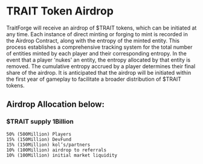 # TRAIT Token Airdrop

TraitForge will receive an airdrop of $TRAIT tokens, which can be initiated at any time. Each instance of direct minting or forging to mint is recorded in the Airdrop Contract, along with the entropy of the minted entity. This process establishes a comprehensive tracking system for the total number of entities minted by each player and their corresponding entropy. In the event that a player 'nukes' an entity, the entropy allocated by that entity is removed. The cumulative entropy accrued by a player determines their final share of the airdrop. It is anticipated that the airdrop will be initiated within the first year of gameplay to facilitate a broader distribution of $TRAIT tokens.

## Airdrop Allocation below:
### $TRAIT supply 1Billion 

```
50% (500Million) Players
15% (150Million) DevFund 
15% (150Million) kol’s/partners
10% (100Million) airdrop to referrals
10% (100Million) initial market liquidity
```
